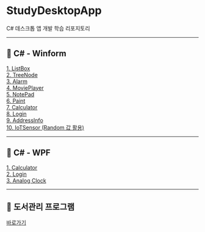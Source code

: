 # StudyDesktopApp
C# 데스크톱 앱 개발 학습 리포지토리

-------------------------------------
## 📕 C# - Winform

[1. ListBox](/WinformApp/ExerciseWinApp/ListBoxWinApp) <br>
[2. TreeNode](/WinformApp/ExerciseWinApp/StudyHistoryApp) <br>
[3. Alarm](/WinformApp/ExerciseWinApp/AlarmClockApp) <br>
[4. MoviePlayer](/WinformApp/ExerciseWinApp/MoviePlayerApp) <br>
[5. NotePad](/WinformApp/WinExecutiveBank/MyNotePadApp) <br>
[6. Paint](/WinformApp/ExerciseWinApp/SimpleGraphicEditer) <br>
[7. Calculator](/WinformApp/WinExecutiveBank/WinCalculatorApp) <br>
[8. Login](/WinformApp/PracticeWinApp/LoginWinApp) <br>
[9. AddressInfo](/WinformApp/WinFormAdvancedBank/AddressInfoApp) <br>
[10. IoTSensor (Random 값 활용)](/WinformApp/WinFormAdvancedBank/IoTSensorMonApp)

-------------------------------------
## 📘 C# - WPF

[1. Calculator](/WPFApp/WpfExecutiveBank/WpfCalculatorApp) <br>
[2. Login](/WPFApp/WPFAdvBank/WPFLoginApp) <br>
[3. Analog Clock](/WPFApp/WpfExecutiveBank/AnalogClockApp) <br>

------------------------------------
## 📗 도서관리 프로그램

[바로가기](/WinformApp/WinFormAdvancedBank/BookRentalShopApp/README.md)
